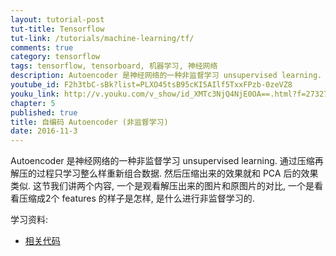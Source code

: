 ```yaml
---
layout: tutorial-post
tut-title: Tensorflow
tut-link: /tutorials/machine-learning/tf/
comments: true
category: tensorflow
tags: tensorflow, tensorboard, 机器学习, 神经网络
description: Autoencoder 是神经网络的一种非监督学习 unsupervised learning. 通过压缩再解压的过程只学习整么样重新组合数据. 然后压缩出来的效果就和 PCA 后的效果类似. 这节我们讲两个内容, 一个是观看解压出来的图片和原图片的对比, 一个是看看压缩成2个 features 的样子是怎样, 是什么进行非监督学习的.
youtube_id: F2h3tbC-sBk?list=PLXO45tsB95cKI5AIlf5TxxFPzb-0zeVZ8
youku_link: http://v.youku.com/v_show/id_XMTc3NjQ4NjE0OA==.html?f=27327189&o=1
chapter: 5
published: true
title: 自编码 Autoencoder (非监督学习)
date: 2016-11-3
---
```


Autoencoder 是神经网络的一种非监督学习 unsupervised learning. 
通过压缩再解压的过程只学习整么样重新组合数据. 
然后压缩出来的效果就和 PCA 后的效果类似. 这节我们讲两个内容, 
一个是观看解压出来的图片和原图片的对比,
一个是看看压缩成2个 features 的样子是怎样, 是什么进行非监督学习的.

学习资料:
  * [相关代码](https://github.com/MorvanZhou/tutorials/tree/master/tensorflowTUT/tf21_autoencoder)